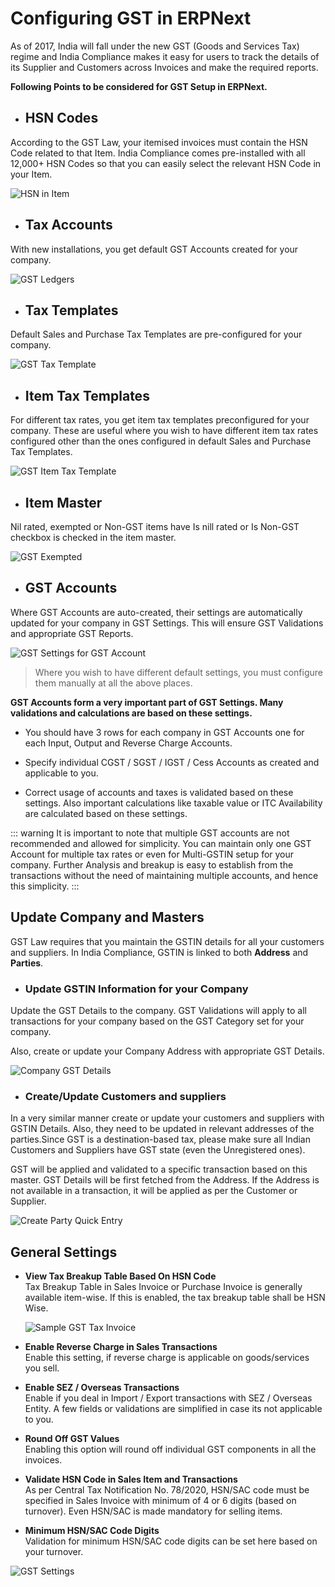 # Configuring GST in ERPNext

As of 2017, India will fall under the new GST (Goods and Services Tax) regime and India Compliance makes it easy for users to track the details of its Supplier and Customers across Invoices and make the required reports.

**Following Points to be considered for GST Setup in ERPNext.**

- ## HSN Codes

According to the GST Law, your itemised invoices must contain the HSN Code related to that Item. India Compliance comes pre-installed with all 12,000+ HSN Codes so that you can easily select the relevant HSN Code in your Item.

![HSN in Item](../assets/hsn-item.gif)

- ## Tax Accounts

With new installations, you get default GST Accounts created for your company.

![GST Ledgers](../assets/gst-ledger.png)

- ## Tax Templates

Default Sales and Purchase Tax Templates are pre-configured for your company.

![GST Tax Template](../assets/gst-tax-template.png)

- ## Item Tax Templates

For different tax rates, you get item tax templates preconfigured for your company. These are useful where you wish to have different item tax rates configured other than the ones configured in default Sales and Purchase Tax Templates.

![GST Item Tax Template](../assets/gst_item_tax_template.png)

- ## Item Master
Nil rated, exempted or Non-GST items have Is nill rated or Is Non-GST checkbox is checked in the item master.

![GST Exempted](../assets/gst-item.png)

- ## GST Accounts

Where GST Accounts are auto-created, their settings are automatically updated for your company in GST Settings. This will ensure GST Validations and appropriate GST Reports.

![GST Settings for GST Account](../assets/gst_settings_accounts.png)

> Where you wish to have different default settings, you must configure them manually at all the above places. 

**GST Accounts form a very important part of GST Settings. Many validations and calculations are based on these settings.**

- You should have 3 rows for each company in GST Accounts one for each Input, Output and Reverse Charge Accounts.

- Specify individual CGST / SGST / IGST / Cess Accounts as created and applicable to you.

- Correct usage of accounts and taxes is validated based on these settings. Also important calculations like taxable value or ITC Availability are calculated based on these settings.

::: warning
 It is important to note that multiple GST accounts are not recommended and allowed for simplicity. You can maintain only one GST Account for multiple tax rates or even for Multi-GSTIN setup for your company. Further Analysis and breakup is easy to establish from the transactions without the need of maintaining multiple accounts, and hence this simplicity.
 :::

## Update Company and Masters

GST Law requires that you maintain the GSTIN details for all your customers and suppliers. In India Compliance, GSTIN is linked to both **Address** and **Parties**.

- ### Update GSTIN Information for your Company

Update the GST Details to the company. GST Validations will apply to all transactions for your company based on the GST Category set for your company.

Also, create or update your Company Address with appropriate GST Details.

![Company GST Details](../assets/company_gst_details.gif)

- ### Create/Update Customers and suppliers


In a very similar manner create or update your customers and suppliers with GSTIN Details. Also, they need to be updated in relevant addresses of the parties.Since GST is a destination-based tax, please make sure all Indian Customers and Suppliers have GST state (even the Unregistered ones).

GST will be applied and validated to a specific transaction based on this master. GST Details will be first fetched from the Address. If the Address is not available in a transaction, it will be applied as per the Customer or Supplier.

![Create Party Quick Entry](../assets/create_party_quick_entry.gif) 



## General Settings

- **View Tax Breakup Table Based On HSN Code**  
     Tax Breakup Table in Sales Invoice or Purchase Invoice is generally available item-wise. If this is enabled, the tax breakup table shall be HSN Wise.

    ![Sample GST Tax Invoice](../assets/sample-gst-tax-invoice.png)

- **Enable Reverse Charge in Sales Transactions**   
    Enable this setting, if reverse charge is applicable on goods/services you sell.

- **Enable SEZ / Overseas Transactions**   
    Enable if you deal in Import / Export transactions with SEZ / Overseas Entity. A few fields or validations are simplified in case its not applicable to you.

- **Round Off GST Values**  
    Enabling this option will round off individual GST components in all the invoices.

- **Validate HSN Code in Sales Item and Transactions**  
    As per Central Tax Notification No. 78/2020, HSN/SAC code must be specified in Sales Invoice with minimum of 4 or 6 digits (based on turnover). Even HSN/SAC is made mandatory for selling items.

- **Minimum HSN/SAC Code Digits**     
    Validation for minimum HSN/SAC code digits can be set here based on your turnover.

![GST Settings](../assets/gst_settings.png)
